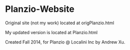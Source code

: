 # Planzio-Website

Original site (not my work) located at origPlanzio.html

My updated version is located at Planzio.html

Created Fall 2014, for Planzio @ Localini Inc by Andrew Xu.
